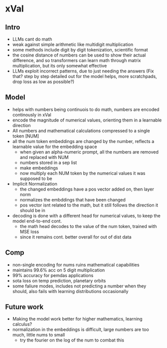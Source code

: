 # xVal

## Intro
 - LLMs cant do math
 - weak against simple arithmetic like multidigit multiplication
 - some methods include digit by digit tokenization, scientific format
 - the cosine distance of numbers can be used to show their actual difference, and so transformers can learn math through matrix multiplication, but its only somewhat effective
 - LLMs exploit incorrect patterns, due to just needing the answers (Fix that? step by step detailed out for the model helps, more scratchpads, drop loss as low as possible?)

## Model
 - helps with numbers being continuois to do math, numbers are encoded continously in xVal
 - encode the magnitude of numerical values, orienting them in a learnable direction
 - All numbers and mathematical calculations compressed to a single token [NUM]
 - all the num token embeddings are changed by the number, reflects a learnable value for the embedding space
    - when given an alpha-numeric prompt, all the numbers are removed and replaced with NUM
    - numbers stored in a sep list
    - make embeddings
    - now multiply each NUM token by the numerical values it was supposed to be
 - Implicit Normalization
    - the changed embeddings have a pos vector added on, then layer norm
    - normalizes the embddings that have been changed
    - pos vector isnt related to the math, but it still follows the direction it should be in
 - decoding is done with a different head for numerical values, to keep the model end-to-end cont.
    - the math head decodes to the value of the num token, trained with MSE loss
    - since it remains cont. better overall for out of dist data

## Comp
 - non-single encoding for nums ruins mathematical capabilities
 - maintains 99.6% acc on 5 digit multiplication
 - 99% accuracy for pemdas applications
 - sota loss on temp prediction, planetary orbits
 - some faliure modes, includes not predicting a number when they should, also fails with learning distributions occasionally


## Future work
 - Making the model work better for higher mathematics, learning calculus?
 - normalization in the embeddings is difficult, large numbers are too much, little nums to small
    - try the fourier on the log of the num to combat this
